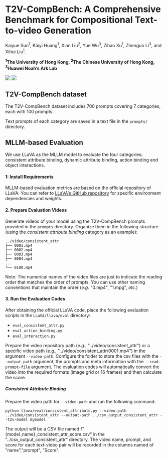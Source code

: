 # T2V-CompBench: A Comprehensive Benchmark for Compositional Text-to-video Generation
Kaiyue Sun<sup>1</sup>, Kaiyi Huang<sup>1</sup>, Xian Liu<sup>2</sup>, Yue Wu<sup>3</sup>, Zihan Xu<sup>1</sup>, Zhenguo Li<sup>3</sup>, and Xihui Liu<sup>1</sup>.

**<sup>1</sup>The University of Hong Kong, <sup>2</sup>The Chinese University of Hong Kong, <sup>3</sup>Huawei Noah’s Ark Lab**

<a href='https://t2v-compbench.github.io/'><img src='https://img.shields.io/badge/Project-Page-Green'></a>
<a href='https://arxiv.org/pdf/2407.14505'><img src='https://img.shields.io/badge/T2V--CompBench-Arxiv-red'></a> 


## T2V-CompBench dataset
The T2V-CompBench dataset includes 700 prompts covering 7 categories, each with 100 prompts. 

Text prompts of each category are saved in a text file in the ```prompts/``` directory.


## MLLM-based Evaluation
We use LLaVA as the MLLM model to evaluate the four categories: consistent attribute binding, dynamic attribute binding, action binding and object interactions.
#### 1: Install Requirements

MLLM-based evaluation metrics are based on the official repository of LLaVA. You can refer to [LLaVA's GitHub repository](https://github.com/haotian-liu/LLaVA) for specific environment dependencies and weights.

#### 2. Prepare Evaluation Videos

Generate videos of your model using the T2V-CompBench prompts provided in the `prompts` directory. Organize them in the following structure (using the *consistent attribute binding* category as an example):

```
../video/consistent_attr
├── 0001.mp4
├── 0002.mp4
├── 0003.mp4
├── 0004.mp4
...
└── 0100.mp4
```

Note: The numerical names of the video files are just to indicate the reading order that matches the order of prompts. You can use other naming conventions that maintain the order (*e.g.* "0.mp4", "1.mpg", *etc.*)

#### 3. Run the Evaluation Codes

After obtaining the official LLaVA code, place the following evaluation scripts in the `LLaVA/llava/eval` directory:

- `eval_consistent_attr.py`
- `eval_action_binding.py`
- `eval_interaction.py`

Prepare the video repository path (*e.g.*, "../video/consistent_attr") or a specific video path (*e.g.*, "../video/consistent_attr/0001.mp4") in the argument `--video-path`. Configure the folder to store the csv files with the `--output-path` argument, the prompts and meta information with the `--read-prompt-file` argument. The evaluation codes will automatically convert the video into the required formats (image grid or 16 frames) and then calculate the score.

##### Consistent Attribute Binding

Prepare the video path for `--video-path` and run the following command:

```
python llava/eval/consistent_attribute.py --video-path ../video/consistent_attr --output-path ../csv_output_consistent_attr --t2v-model mymodel
```

The output will be a CSV file named f"{model_name}_consistent_attr_score.csv" in the "../csv_output_consistent_attr" directory. The video name, prompt, and score for each text-video pair will be recorded in the columns named of "name","prompt", "Score".




